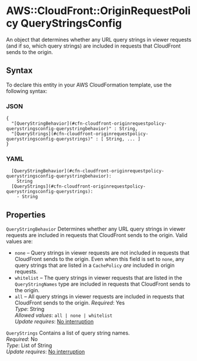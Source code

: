 # AWS::CloudFront::OriginRequestPolicy QueryStringsConfig<a name="aws-properties-cloudfront-originrequestpolicy-querystringsconfig"></a>

An object that determines whether any URL query strings in viewer requests \(and if so, which query strings\) are included in requests that CloudFront sends to the origin\.

## Syntax<a name="aws-properties-cloudfront-originrequestpolicy-querystringsconfig-syntax"></a>

To declare this entity in your AWS CloudFormation template, use the following syntax:

### JSON<a name="aws-properties-cloudfront-originrequestpolicy-querystringsconfig-syntax.json"></a>

```
{
  "[QueryStringBehavior](#cfn-cloudfront-originrequestpolicy-querystringsconfig-querystringbehavior)" : String,
  "[QueryStrings](#cfn-cloudfront-originrequestpolicy-querystringsconfig-querystrings)" : [ String, ... ]
}
```

### YAML<a name="aws-properties-cloudfront-originrequestpolicy-querystringsconfig-syntax.yaml"></a>

```
  [QueryStringBehavior](#cfn-cloudfront-originrequestpolicy-querystringsconfig-querystringbehavior): 
    String
  [QueryStrings](#cfn-cloudfront-originrequestpolicy-querystringsconfig-querystrings): 
    - String
```

## Properties<a name="aws-properties-cloudfront-originrequestpolicy-querystringsconfig-properties"></a>

`QueryStringBehavior`  <a name="cfn-cloudfront-originrequestpolicy-querystringsconfig-querystringbehavior"></a>
Determines whether any URL query strings in viewer requests are included in requests that CloudFront sends to the origin\. Valid values are:  
+  `none` – Query strings in viewer requests are not included in requests that CloudFront sends to the origin\. Even when this field is set to `none`, any query strings that are listed in a `CachePolicy` *are* included in origin requests\.
+  `whitelist` – The query strings in viewer requests that are listed in the `QueryStringNames` type are included in requests that CloudFront sends to the origin\.
+  `all` – All query strings in viewer requests are included in requests that CloudFront sends to the origin\.
*Required*: Yes  
*Type*: String  
*Allowed values*: `all | none | whitelist`  
*Update requires*: [No interruption](https://docs.aws.amazon.com/AWSCloudFormation/latest/UserGuide/using-cfn-updating-stacks-update-behaviors.html#update-no-interrupt)

`QueryStrings`  <a name="cfn-cloudfront-originrequestpolicy-querystringsconfig-querystrings"></a>
Contains a list of query string names\.  
*Required*: No  
*Type*: List of String  
*Update requires*: [No interruption](https://docs.aws.amazon.com/AWSCloudFormation/latest/UserGuide/using-cfn-updating-stacks-update-behaviors.html#update-no-interrupt)